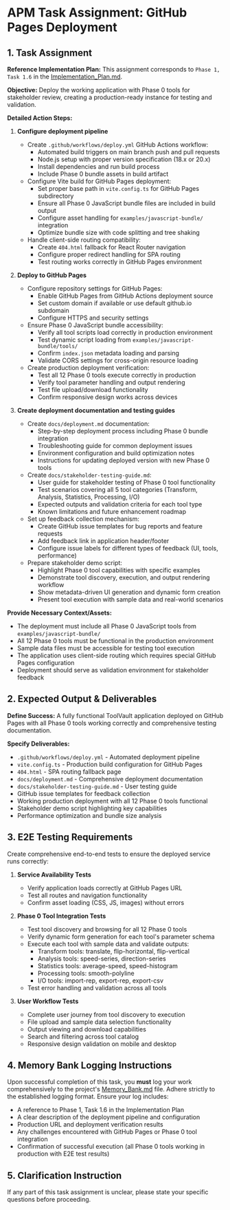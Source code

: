 # APM Task Assignment: GitHub Pages Deployment

## 1. Task Assignment

**Reference Implementation Plan:** This assignment corresponds to `Phase 1, Task 1.6` in the [Implementation_Plan.md](../../Implementation_Plan.md).

**Objective:** Deploy the working application with Phase 0 tools for stakeholder review, creating a production-ready instance for testing and validation.

**Detailed Action Steps:**

1. **Configure deployment pipeline**
   - Create `.github/workflows/deploy.yml` GitHub Actions workflow:
     - Automated build triggers on main branch push and pull requests
     - Node.js setup with proper version specification (18.x or 20.x)
     - Install dependencies and run build process
     - Include Phase 0 bundle assets in build artifact
   - Configure Vite build for GitHub Pages deployment:
     - Set proper base path in `vite.config.ts` for GitHub Pages subdirectory
     - Ensure all Phase 0 JavaScript bundle files are included in build output
     - Configure asset handling for `examples/javascript-bundle/` integration
     - Optimize bundle size with code splitting and tree shaking
   - Handle client-side routing compatibility:
     - Create `404.html` fallback for React Router navigation
     - Configure proper redirect handling for SPA routing
     - Test routing works correctly in GitHub Pages environment

2. **Deploy to GitHub Pages**
   - Configure repository settings for GitHub Pages:
     - Enable GitHub Pages from GitHub Actions deployment source
     - Set custom domain if available or use default github.io subdomain
     - Configure HTTPS and security settings
   - Ensure Phase 0 JavaScript bundle accessibility:
     - Verify all tool scripts load correctly in production environment
     - Test dynamic script loading from `examples/javascript-bundle/tools/`
     - Confirm `index.json` metadata loading and parsing
     - Validate CORS settings for cross-origin resource loading
   - Create production deployment verification:
     - Test all 12 Phase 0 tools execute correctly in production
     - Verify tool parameter handling and output rendering
     - Test file upload/download functionality
     - Confirm responsive design works across devices

3. **Create deployment documentation and testing guides**
   - Create `docs/deployment.md` documentation:
     - Step-by-step deployment process including Phase 0 bundle integration
     - Troubleshooting guide for common deployment issues
     - Environment configuration and build optimization notes
     - Instructions for updating deployed version with new Phase 0 tools
   - Create `docs/stakeholder-testing-guide.md`:
     - User guide for stakeholder testing of Phase 0 tool functionality
     - Test scenarios covering all 5 tool categories (Transform, Analysis, Statistics, Processing, I/O)
     - Expected outputs and validation criteria for each tool type
     - Known limitations and future enhancement roadmap
   - Set up feedback collection mechanism:
     - Create GitHub issue templates for bug reports and feature requests
     - Add feedback link in application header/footer
     - Configure issue labels for different types of feedback (UI, tools, performance)
   - Prepare stakeholder demo script:
     - Highlight Phase 0 tool capabilities with specific examples
     - Demonstrate tool discovery, execution, and output rendering workflow
     - Show metadata-driven UI generation and dynamic form creation
     - Present tool execution with sample data and real-world scenarios

**Provide Necessary Context/Assets:**
- The deployment must include all Phase 0 JavaScript tools from `examples/javascript-bundle/`
- All 12 Phase 0 tools must be functional in the production environment
- Sample data files must be accessible for testing tool execution
- The application uses client-side routing which requires special GitHub Pages configuration
- Deployment should serve as validation environment for stakeholder feedback

## 2. Expected Output & Deliverables

**Define Success:** A fully functional ToolVault application deployed on GitHub Pages with all Phase 0 tools working correctly and comprehensive testing documentation.

**Specify Deliverables:**
- `.github/workflows/deploy.yml` - Automated deployment pipeline
- `vite.config.ts` - Production build configuration for GitHub Pages
- `404.html` - SPA routing fallback page
- `docs/deployment.md` - Comprehensive deployment documentation
- `docs/stakeholder-testing-guide.md` - User testing guide
- GitHub issue templates for feedback collection
- Working production deployment with all 12 Phase 0 tools functional
- Stakeholder demo script highlighting key capabilities
- Performance optimization and bundle size analysis

## 3. E2E Testing Requirements

Create comprehensive end-to-end tests to ensure the deployed service runs correctly:

1. **Service Availability Tests**
   - Verify application loads correctly at GitHub Pages URL
   - Test all routes and navigation functionality
   - Confirm asset loading (CSS, JS, images) without errors

2. **Phase 0 Tool Integration Tests**  
   - Test tool discovery and browsing for all 12 Phase 0 tools
   - Verify dynamic form generation for each tool's parameter schema
   - Execute each tool with sample data and validate outputs:
     - Transform tools: translate, flip-horizontal, flip-vertical
     - Analysis tools: speed-series, direction-series  
     - Statistics tools: average-speed, speed-histogram
     - Processing tools: smooth-polyline
     - I/O tools: import-rep, export-rep, export-csv
   - Test error handling and validation across all tools

3. **User Workflow Tests**
   - Complete user journey from tool discovery to execution
   - File upload and sample data selection functionality
   - Output viewing and download capabilities
   - Search and filtering across tool catalog
   - Responsive design validation on mobile and desktop

## 4. Memory Bank Logging Instructions

Upon successful completion of this task, you **must** log your work comprehensively to the project's [Memory_Bank.md](../../Memory_Bank.md) file. Adhere strictly to the established logging format. Ensure your log includes:
- A reference to Phase 1, Task 1.6 in the Implementation Plan
- A clear description of the deployment pipeline and configuration
- Production URL and deployment verification results
- Any challenges encountered with GitHub Pages or Phase 0 tool integration
- Confirmation of successful execution (all Phase 0 tools working in production with E2E test results)

## 5. Clarification Instruction

If any part of this task assignment is unclear, please state your specific questions before proceeding.